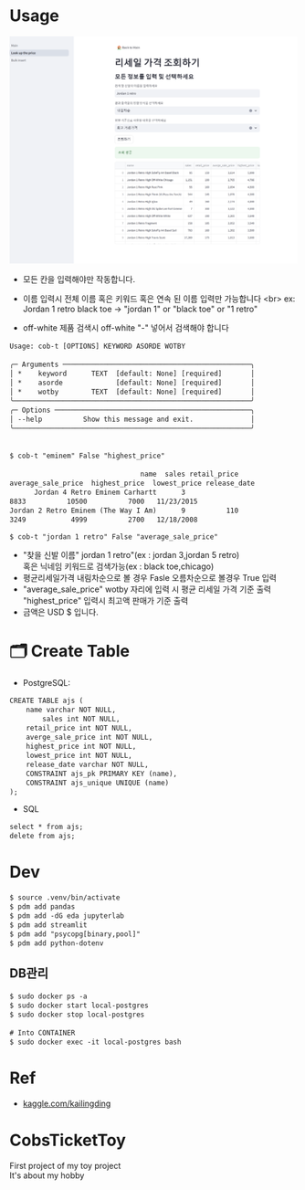 # Usage

![lookuppage](src/images/toy.png)

- 모든 칸을 입력해야만 작동합니다.
- 이름 입력시 전체 이름 혹은 키워드 혹은 연속 된 이름 입력만 가능합니다 <br\> ex: Jordan 1 retro black toe -> "jordan 1" or "black toe" or "1 retro"

- off-white 제품 검색시 off-white "-" 넣어서 검색해야 합니다 



``` 
Usage: cob-t [OPTIONS] KEYWORD ASORDE WOTBY

╭─ Arguments ──────────────────────────────────────────────╮
│ *    keyword      TEXT  [default: None] [required]       │
│ *    asorde             [default: None] [required]       │
│ *    wotby        TEXT  [default: None] [required]       │
╰──────────────────────────────────────────────────────────╯
╭─ Options ────────────────────────────────────────────────╮
│ --help          Show this message and exit.              │
╰──────────────────────────────────────────────────────────╯


$ cob-t "eminem" False "highest_price"

                                name  sales retail_price  average_sale_price  highest_price  lowest_price release_date
      Jordan 4 Retro Eminem Carhartt      3                             8833          10500          7000   11/23/2015
Jordan 2 Retro Eminem (The Way I Am)      9          110                3249           4999          2700   12/18/2008
```

```
$ cob-t "jordan 1 retro" False "average_sale_price"
```

- "찾을 신발 이름" jordan 1 retro"(ex : jordan 3,jordan 5 retro)<br/>혹은 닉네임 키워드로 검색가능(ex : black toe,chicago)
- 평균리세일가격 내림차순으로 볼 경우 Fasle 오름차순으로 볼경우 True 입력
- "average_sale_price" wotby 자리에 입력 시 평균 리세일 가격 기준 출력<br/>"highest_price" 입력시 최고액 판매가 기준 출력 
- 금액은 USD $ 입니다.


# 🗂️ Create Table
- PostgreSQL:
```
CREATE TABLE ajs (
	name varchar NOT NULL,
        sales int NOT NULL,
	retail_price int NOT NULL,
	averge_sale_price int NOT NULL,
	highest_price int NOT NULL,
	lowest_price int NOT NULL,
	release_date varchar NOT NULL,
	CONSTRAINT ajs_pk PRIMARY KEY (name),
	CONSTRAINT ajs_unique UNIQUE (name)
);
```
- SQL
```
select * from ajs;
delete from ajs;

```
# Dev
```
$ source .venv/bin/activate
$ pdm add pandas
$ pdm add -dG eda jupyterlab
$ pdm add streamlit
$ pdm add "psycopg[binary,pool]"
$ pdm add python-dotenv
```
## DB관리
```
$ sudo docker ps -a
$ sudo docker start local-postgres
$ sudo docker stop local-postgres

# Into CONTAINER
$ sudo docker exec -it local-postgres bash
```

# Ref
- [kaggle.com/kailingding](https://www.kaggle.com/datasets/kailingding/air-jordans-on-stockx)



# CobsTicketToy
First project of my toy project<br/>It's about my hobby 


